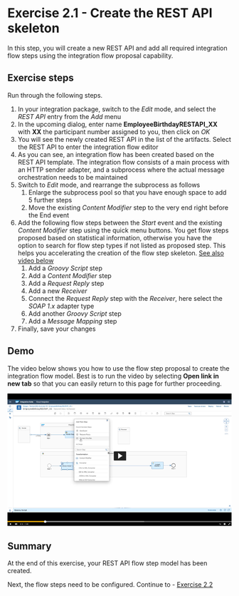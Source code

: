 # Exercise 2.1 - Create the REST API skeleton

In this step, you will create a new REST API and add all required integration flow steps using the integration flow proposal capability.

## Exercise steps

Run through the following steps.
1. In your integration package, switch to the *Edit* mode, and select the *REST API* entry from the *Add* menu
2. In the upcoming dialog, enter name **EmployeeBirthdayRESTAPI_XX** with **XX** the participant number assigned to you, then click on *OK*
3. You will see the newly created REST API in the list of the artifacts. Select the REST API to enter the integration flow editor
4. As you can see, an integration flow has been created based on the REST API template. The integration flow consists of a main process with an HTTP sender adapter, and a subprocess where the actual message orchestration needs to be maintained
5. Switch to *Edit* mode, and rearrange the subprocess as follows
   1. Enlarge the subprocess pool so that you have enough space to add 5 further steps
   2. Move the existing *Content Modifier* step to the very end right before the End event
6. Add the following flow steps between the *Start* event and the existing *Content Modifier* step using the quick menu buttons. You get flow steps proposed based on statistical information, otherwise you have the option to search for flow step types if not listed as proposed step. This helps you accelerating the creation of the flow step skeleton. [See also video below](#Demo)
   1. Add a *Groovy Script* step
   2. Add a *Content Modifier* step
   3. Add a *Request Reply* step
   4. Add a new *Receiver*
   5. Connect the *Request Reply* step with the *Receiver*, here select the *SOAP 1.x* adapter type
   6. Add another *Groovy Script* step
   7. Add a *Message Mapping* step
7. Finally, save your changes

## Demo

The video below shows you how to use the flow step proposal to create the integration flow model. Best is to run the video by selecting **Open link in new tab** so that you can easily return to this page for further proceeding.

[![Deploy mapping video](/exercises/ex2/images/CI_FlowStepProposals_Thumbnail.png)](https://video.sap.com/media/t/1_g11b4yvx)

## Summary

At the end of this exercise, your REST API flow step model has been created.

Next, the flow steps need to be configured. Continue to - [Exercise 2.2](/exercises/ex2/ex22)

